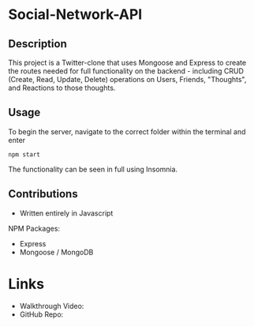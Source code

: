 # Social-Network-API
 
## Description

This project is a Twitter-clone that uses Mongoose and Express to create the routes needed for full functionality on the backend - including CRUD (Create, Read, Update, Delete) operations on Users, Friends, "Thoughts", and Reactions to those thoughts. 

## Usage

To begin the server, navigate to the correct folder within the terminal and enter 

`npm start` 

The functionality can be seen in full using Insomnia.


## Contributions

- Written entirely in Javascript 

NPM Packages:
- Express
- Mongoose / MongoDB

# Links

- Walkthrough Video: 
- GitHub Repo: